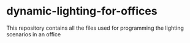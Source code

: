 # dynamic-lighting-for-offices
This repository contains all the files used for programming the lighting scenarios in an office

